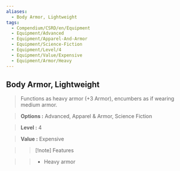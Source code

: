 ```yaml
---
aliases:
  - Body Armor, Lightweight
tags:
  - Compendium/CSRD/en/Equipment
  - Equipment/Advanced
  - Equipment/Apparel-And-Armor
  - Equipment/Science-Fiction
  - Equipment/Level/4
  - Equipment/Value/Expensive
  - Equipment/Armor/Heavy
---
```

    
      
## Body Armor, Lightweight      
      
>Functions as heavy armor (+3 Armor), encumbers as if wearing medium armor.      
> **Options :** Advanced, Apparel & Armor, Science Fiction      
> **Level :** 4      
> **Value :** Expensive      
>>[!note] Features      
>> - Heavy armor